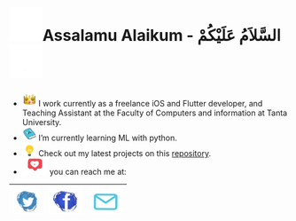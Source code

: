  #  <img src="assets\hello2.gif" width="60" height="60" />Assalamu Alaikum - السَّلاَمُ عَلَيْكُمْ <img src="assets\hello2.gif" width="60" height="60" />

- <img src="assets\info.gif" width="25" height="25" /> I work currently as a freelance iOS and Flutter developer, and Teaching Assistant at the Faculty of Computers and information at Tanta University.
- <img src="assets\book.gif" width="25" height="25" /> I’m currently learning ML with python.
- <img src="assets\projects.gif" width="25" height="25" /> Check out my latest projects on this [repository](https://github.com/Mohanedy98/Portfolio).
- <img src="assets\contact-me.gif" width="45" height="30" /> you can reach me at:

| <a href="https://twitter.com/mohanedy98"><img src="assets\twitter.gif" width="50" height="50"  /> </a>  | <a href="https://www.facebook.com/mohanedy98"><img src="assets\facebook.gif" width="60" height="50"  /> </a> | <a href="mailto:mohaned.y98@gmail.com"><img src="assets\mail.gif" width="60" height="50"/> </a> |
| ------------- | ------------- | ------------- |

<!--
**Mohanedy98/Mohanedy98** is a ✨ _special_ ✨ repository because its `README.md` (this file) appears on your GitHub profile.

Here are some ideas to get you started:

- 🔭 I’m currently working on ...
- 🌱 I’m currently learning ...
- 👯 I’m looking to collaborate on ...
- 🤔 I’m looking for help with ...
- 💬 Ask me about ...
- 📫 How to reach me: ...
- 😄 Pronouns: ...
- ⚡ Fun fact: ...
-->
